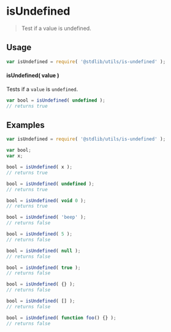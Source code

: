 # isUndefined

> Test if a value is undefined.


<section class="usage">

## Usage

``` javascript
var isUndefined = require( '@stdlib/utils/is-undefined' );
```

#### isUndefined( value )

Tests if a `value` is `undefined`.

<!-- eslint-disable no-undefined -->

``` javascript
var bool = isUndefined( undefined );
// returns true
```

</section>

<!-- /.usage -->


<section class="examples">

## Examples

<!-- eslint-disable no-undefined, no-restricted-syntax, no-empty-function -->

``` javascript
var isUndefined = require( '@stdlib/utils/is-undefined' );

var bool;
var x;

bool = isUndefined( x );
// returns true

bool = isUndefined( undefined );
// returns true

bool = isUndefined( void 0 );
// returns true

bool = isUndefined( 'beep' );
// returns false

bool = isUndefined( 5 );
// returns false

bool = isUndefined( null );
// returns false

bool = isUndefined( true );
// returns false

bool = isUndefined( {} );
// returns false

bool = isUndefined( [] );
// returns false

bool = isUndefined( function foo() {} );
// returns false
```

</section>

<!-- /.examples -->


<section class="links">

</section>

<!-- /.links -->
